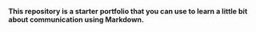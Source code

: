 **This repository is a starter portfolio that you can use to learn a little bit about communication using Markdown.**
